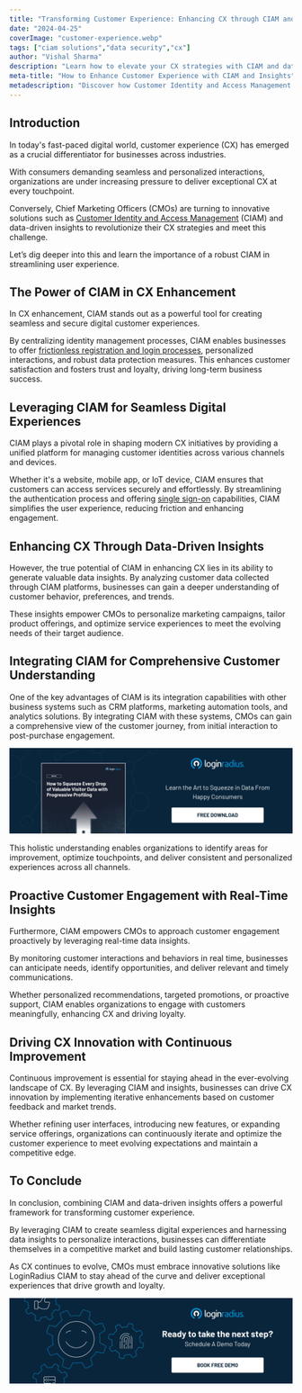 ```yaml
---
title: "Transforming Customer Experience: Enhancing CX through CIAM and Insights"
date: "2024-04-25"
coverImage: "customer-experience.webp"
tags: ["ciam solutions","data security","cx"]
author: "Vishal Sharma"
description: "Learn how to elevate your CX strategies with CIAM and data-driven insights. From seamless digital experiences to proactive customer engagement, discover the key to driving growth and loyalty in a competitive market."
meta-title: "How to Enhance Customer Experience with CIAM and Insights"
metadescription: "Discover how Customer Identity and Access Management and data-driven insights can revolutionize your CX strategies. Read more to understand the power of CIAM."
---
```

## Introduction

In today's fast-paced digital world, customer experience (CX) has emerged as a crucial differentiator for businesses across industries. 

With consumers demanding seamless and personalized interactions, organizations are under increasing pressure to deliver exceptional CX at every touchpoint. 

Conversely, Chief Marketing Officers (CMOs) are turning to innovative solutions such as [Customer Identity and Access Management](https://www.loginradius.com/blog/identity/customer-identity-and-access-management/) (CIAM) and data-driven insights to revolutionize their CX strategies and meet this challenge. 

Let’s dig deeper into this and learn the importance of a robust CIAM in streamlining user experience. 

## The Power of CIAM in CX Enhancement

In CX enhancement, CIAM stands out as a powerful tool for creating seamless and secure digital customer experiences. 

By centralizing identity management processes, CIAM enables businesses to offer [frictionless registration and login processes](https://www.loginradius.com/authentication/), personalized interactions, and robust data protection measures. This enhances customer satisfaction and fosters trust and loyalty, driving long-term business success.

## Leveraging CIAM for Seamless Digital Experiences

CIAM plays a pivotal role in shaping modern CX initiatives by providing a unified platform for managing customer identities across various channels and devices. 

Whether it's a website, mobile app, or IoT device, CIAM ensures that customers can access services securely and effortlessly. By streamlining the authentication process and offering [single sign-on](https://www.loginradius.com/single-sign-on/) capabilities, CIAM simplifies the user experience, reducing friction and enhancing engagement.

## Enhancing CX Through Data-Driven Insights

However, the true potential of CIAM in enhancing CX lies in its ability to generate valuable data insights. By analyzing customer data collected through CIAM platforms, businesses can gain a deeper understanding of customer behavior, preferences, and trends.

These insights empower CMOs to personalize marketing campaigns, tailor product offerings, and optimize service experiences to meet the evolving needs of their target audience.

## Integrating CIAM for Comprehensive Customer Understanding

One of the key advantages of CIAM is its integration capabilities with other business systems such as CRM platforms, marketing automation tools, and analytics solutions. By integrating CIAM with these systems, CMOs can gain a comprehensive view of the customer journey, from initial interaction to post-purchase engagement. 

[![EB-progressive-profiling](EB-progressive-profiling.webp)](https://www.loginradius.com/resource/how-to-squeeze-every-drop-of-progressive-profiling/)

This holistic understanding enables organizations to identify areas for improvement, optimize touchpoints, and deliver consistent and personalized experiences across all channels.

## Proactive Customer Engagement with Real-Time Insights

Furthermore, CIAM empowers CMOs to approach customer engagement proactively by leveraging real-time data insights. 

By monitoring customer interactions and behaviors in real time, businesses can anticipate needs, identify opportunities, and deliver relevant and timely communications. 

Whether personalized recommendations, targeted promotions, or proactive support, CIAM enables organizations to engage with customers meaningfully, enhancing CX and driving loyalty.

## Driving CX Innovation with Continuous Improvement

Continuous improvement is essential for staying ahead in the ever-evolving landscape of CX. By leveraging CIAM and insights, businesses can drive CX innovation by implementing iterative enhancements based on customer feedback and market trends. 

Whether refining user interfaces, introducing new features, or expanding service offerings, organizations can continuously iterate and optimize the customer experience to meet evolving expectations and maintain a competitive edge.

## To Conclude

In conclusion, combining CIAM and data-driven insights offers a powerful framework for transforming customer experience. 

By leveraging CIAM to create seamless digital experiences and harnessing data insights to personalize interactions, businesses can differentiate themselves in a competitive market and build lasting customer relationships. 

As CX continues to evolve, CMOs must embrace innovative solutions like LoginRadius CIAM to stay ahead of the curve and deliver exceptional experiences that drive growth and loyalty.

[![book-a-demo-loginradius](../../assets/book-a-demo-loginradius.webp)](https://www.loginradius.com/contact-us?utm_source=blog&utm_medium=web&utm_campaign=enhancing-ciam-customer-experience)
